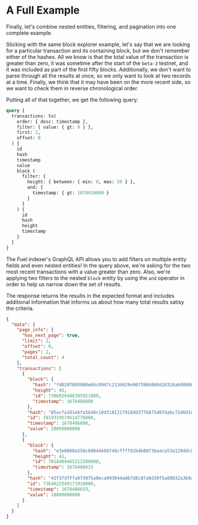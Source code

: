 # A Full Example

Finally, let's combine nested entities, filtering, and pagination into one complete example.

Sticking with the same block explorer example, let's say that we are looking for a particular transaction and its containing block, but we don't remember either of the hashes. All we know is that the total value of the transaction is greater than zero, it was sometime after the start of the `beta-3` testnet, and it was included as part of the first fifty blocks. Additionally, we don't want to parse through all the results at once, so we only want to look at two records at a time. Finally, we think that it may have been on the more recent side, so we want to check them in reverse chronological order.

Putting all of that together, we get the following query:

```graphql
query {
  transactions: tx(
    order: { desc: timestamp },
    filter: { value: { gt: 0 } },
    first: 2,
    offset: 0
  ) {
    id
    hash
    timestamp
    value
    block (
      filter: { 
        height: { between: { min: 0, max: 50 } }, 
        and: { 
          timestamp: { gt: 1678410000 } 
        }
      } 
    ) {
      id
      hash
      height
      timestamp
    }
  }
}
```

The Fuel indexer's GraphQL API allows you to add filters on multiple entity fields and even nested entities! In the query above, we're asking for the two most recent transactions with a value greater than zero. Also, we're applying two filters to the nested `block` entity by using the `and` operator in order to help us narrow down the set of results.

The response returns the results in the expected format and includes additional information that informs us about how many total results satisy the criteria.

```json
{
  "data": {
    "page_info": {
      "has_next_page": true,
      "limit": 2,
      "offset": 0,
      "pages": 2,
      "total_count": 4
    },
    "transactions": [
      {
        "block": {
          "hash": "f40297895086e66c0947c213dd29e90f596b860d10316ab806064608dd2580cd",
          "height": 45,
          "id": 7306026486395921000,
          "timestamp": 1678486898
        },
        "hash": "85acfa181ebfa3b48c10d3181217918dd377b875d07dabc72d6d1081e4c52713",
        "id": 3919319574514776000,
        "timestamp": 1678486898,
        "value": 10000000000
      },
      {
        "block": {
          "hash": "e3e0860a358c0d044669748cffff82b4b0073baaca53a128ddc8ce3757ae3988",
          "height": 41,
          "id": 7018409465212200000,
          "timestamp": 1678486633
        },
        "hash": "42f3fd7ffa073975a0eca993044a867d8c87a8d39f5a88032a3b9aba213f6102",
        "id": 7364622549171910000,
        "timestamp": 1678486633,
        "value": 10000000000
      }
    ]
  }
}
```
